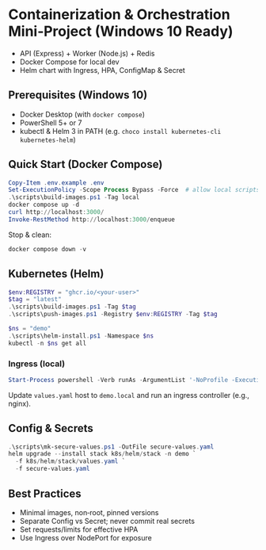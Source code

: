 # Containerization & Orchestration Mini‑Project (Windows 10 Ready)

- API (Express) + Worker (Node.js) + Redis
- Docker Compose for local dev
- Helm chart with Ingress, HPA, ConfigMap & Secret

## Prerequisites (Windows 10)
- Docker Desktop (with `docker compose`)
- PowerShell 5+ or 7
- kubectl & Helm 3 in PATH (e.g. `choco install kubernetes-cli kubernetes-helm`)

## Quick Start (Docker Compose)
```powershell
Copy-Item .env.example .env
Set-ExecutionPolicy -Scope Process Bypass -Force  # allow local scripts in this session
.\scripts\build-images.ps1 -Tag local
docker compose up -d
curl http://localhost:3000/
Invoke-RestMethod http://localhost:3000/enqueue
```

Stop & clean:
```powershell
docker compose down -v
```

## Kubernetes (Helm)
```powershell
$env:REGISTRY = "ghcr.io/<your-user>"
$tag = "latest"
.\scripts\build-images.ps1 -Tag $tag
.\scripts\push-images.ps1 -Registry $env:REGISTRY -Tag $tag

$ns = "demo"
.\scripts\helm-install.ps1 -Namespace $ns
kubectl -n $ns get all
```

### Ingress (local)
```powershell
Start-Process powershell -Verb runAs -ArgumentList '-NoProfile -ExecutionPolicy Bypass -File ".\scripts\setup-hosts.ps1" -Host "demo.local" -Ip "127.0.0.1"'
```
Update `values.yaml` host to `demo.local` and run an ingress controller (e.g., nginx).

## Config & Secrets
```powershell
.\scripts\mk-secure-values.ps1 -OutFile secure-values.yaml
helm upgrade --install stack k8s/helm/stack -n demo `
  -f k8s/helm/stack/values.yaml `
  -f secure-values.yaml
```

## Best Practices
- Minimal images, non‑root, pinned versions
- Separate Config vs Secret; never commit real secrets
- Set requests/limits for effective HPA
- Use Ingress over NodePort for exposure
